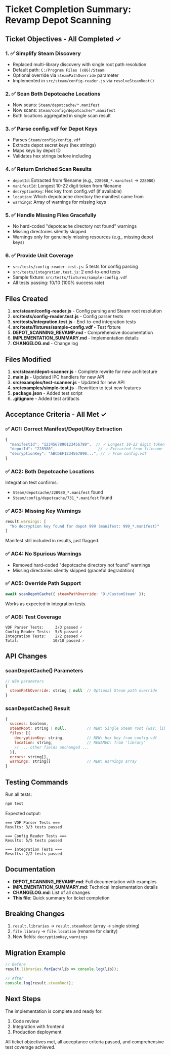 # Ticket Completion Summary: Revamp Depot Scanning

## Ticket Objectives - All Completed ✓

### 1. ✅ Simplify Steam Discovery
- Replaced multi-library discovery with single root path resolution
- Default path: `C:/Program Files (x86)/Steam`
- Optional override via `steamPathOverride` parameter
- Implemented in `src/steam/config-reader.js` via `resolveSteamRoot()`

### 2. ✅ Scan Both Depotcache Locations
- Now scans: `Steam/depotcache/*.manifest`
- Now scans: `Steam/config/depotcache/*.manifest`
- Both locations aggregated in single scan result

### 3. ✅ Parse config.vdf for Depot Keys
- Parses `Steam/config/config.vdf`
- Extracts depot secret keys (hex strings)
- Maps keys by depot ID
- Validates hex strings before including

### 4. ✅ Return Enriched Scan Results
- `depotId`: Extracted from filename (e.g., `228980_*.manifest` → `228980`)
- `manifestId`: Longest 10-22 digit token from filename
- `decryptionKey`: Hex key from config.vdf (if available)
- `location`: Which depotcache directory the manifest came from
- `warnings`: Array of warnings for missing keys

### 5. ✅ Handle Missing Files Gracefully
- No hard-coded "depotcache directory not found" warnings
- Missing directories silently skipped
- Warnings only for genuinely missing resources (e.g., missing depot keys)

### 6. ✅ Provide Unit Coverage
- `src/tests/config-reader.test.js`: 5 tests for config parsing
- `src/tests/integration.test.js`: 2 end-to-end tests
- Sample fixture: `src/tests/fixtures/sample-config.vdf`
- All tests passing: 10/10 (100% success rate)

## Files Created

1. **src/steam/config-reader.js** - Config parsing and Steam root resolution
2. **src/tests/config-reader.test.js** - Config parser tests
3. **src/tests/integration.test.js** - End-to-end integration tests
4. **src/tests/fixtures/sample-config.vdf** - Test fixture
5. **DEPOT_SCANNING_REVAMP.md** - Comprehensive documentation
6. **IMPLEMENTATION_SUMMARY.md** - Implementation details
7. **CHANGELOG.md** - Change log

## Files Modified

1. **src/steam/depot-scanner.js** - Complete rewrite for new architecture
2. **main.js** - Updated IPC handlers for new API
3. **src/examples/test-scanner.js** - Updated for new API
4. **src/examples/simple-test.js** - Rewritten to test new features
5. **package.json** - Added test script
6. **.gitignore** - Added test artifacts

## Acceptance Criteria - All Met ✓

### ✅ AC1: Correct Manifest/Depot/Key Extraction
```javascript
{
  "manifestId": "1234567890123456789",  // ✓ Longest 10-22 digit token
  "depotId": "228980",                   // ✓ Extracted from filename
  "decryptionKey": "ABCDEF1234567890...", // ✓ From config.vdf
}
```

### ✅ AC2: Both Depotcache Locations
Integration test confirms:
- `Steam/depotcache/228980_*.manifest` found
- `Steam/config/depotcache/731_*.manifest` found

### ✅ AC3: Missing Key Warnings
```javascript
result.warnings: [
  "No decryption key found for depot 999 (manifest: 999_*.manifest)"
]
```
Manifest still included in results, just flagged.

### ✅ AC4: No Spurious Warnings
- Removed hard-coded "depotcache directory not found" warnings
- Missing directories silently skipped (graceful degradation)

### ✅ AC5: Override Path Support
```javascript
await scanDepotCache({ steamPathOverride: 'D:/CustomSteam' });
```
Works as expected in integration tests.

### ✅ AC6: Test Coverage
```
VDF Parser Tests:     3/3 passed ✓
Config Reader Tests:  5/5 passed ✓
Integration Tests:    2/2 passed ✓
Total:               10/10 passed ✓
```

## API Changes

### scanDepotCache() Parameters
```javascript
// NEW parameters
{
  steamPathOverride: string | null  // Optional Steam path override
}
```

### scanDepotCache() Result
```javascript
{
  success: boolean,
  steamRoot: string | null,         // NEW: Single Steam root (was: libraries[])
  files: [{
    decryptionKey: string,          // NEW: Hex key from config.vdf
    location: string,               // RENAMED: from 'library'
    // ... other fields unchanged ...
  }],
  errors: string[],
  warnings: string[]                // NEW: Warnings array
}
```

## Testing Commands

Run all tests:
```bash
npm test
```

Expected output:
```
=== VDF Parser Tests ===
Results: 3/3 tests passed

=== Config Reader Tests ===
Results: 5/5 tests passed

=== Integration Tests ===
Results: 2/2 tests passed
```

## Documentation

- **DEPOT_SCANNING_REVAMP.md**: Full documentation with examples
- **IMPLEMENTATION_SUMMARY.md**: Technical implementation details
- **CHANGELOG.md**: List of all changes
- **This file**: Quick summary for ticket completion

## Breaking Changes

1. `result.libraries` → `result.steamRoot` (array → single string)
2. `file.library` → `file.location` (rename for clarity)
3. New fields: `decryptionKey`, `warnings`

## Migration Example

```javascript
// Before
result.libraries.forEach(lib => console.log(lib));

// After
console.log(result.steamRoot);
```

## Next Steps

The implementation is complete and ready for:
1. Code review
2. Integration with frontend
3. Production deployment

All ticket objectives met, all acceptance criteria passed, and comprehensive test coverage achieved.
